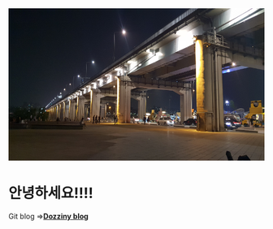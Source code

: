<!DOCTYPE html>
<html lang="en">
<head>
    <meta charset="UTF-8">
    <meta http-equiv="X-UA-Compatible" content="IE=edge">
    <meta name="viewport" content="width=device-width, initial-scale=1.0">
    <img src="./_img/bridge.jpg"height="300"width="885">
</head>
<body>
    <H1>안녕하세요!!!!</H1>
    <p><div> Git blog =&gt;<a href="https://dozziny.github.io" target="_blank"><b>Dozziny blog</b></a></p>
</body>
</html>
